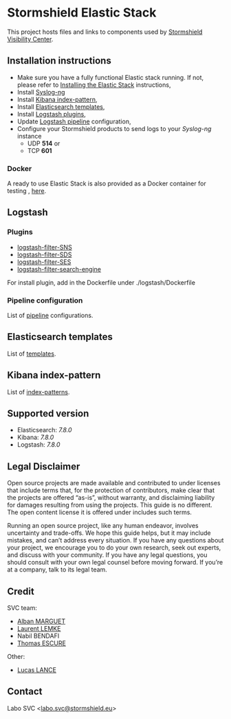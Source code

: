 # Stormshield Elastic Stack

This project hosts files and links to components used by [Stormshield Visibility Center](https://www.stormshield.com/products/visibility-center).

## Installation instructions

* Make sure you have a fully functional Elastic stack running. If not, please refer to [Installing the Elastic Stack](https://www.elastic.co/guide/en/elastic-stack/6.8/installing-elastic-stack.html#installing-elastic-stack) instructions,
* Install [Syslog-ng](./syslog-ng)
* Install [Kibana index-pattern](./index-pattern),
* Install [Elasticsearch templates](./templates),
* Install [Logstash plugins](#plugins),
* Update [Logstash pipeline](./pipeline) configuration,
* Configure your Stormshield products to send logs to your _Syslog-ng_ instance
  * UDP **514** or
  * TCP **601**

### Docker

A ready to use Elastic Stack is also provided as a Docker container for testing
, [here](./docker).

## Logstash

### Plugins

* [logstash-filter-SNS](https://github.com/stormshield/logstash-filter-SNS)
* [logstash-filter-SDS](https://github.com/stormshield/logstash-filter-SDS)
* [logstash-filter-SES](https://github.com/stormshield/logstash-filter-SES)
* [logstash-filter-search-engine](https://github.com/stormshield/logstash-filter-search-engine)

For install plugin, add in the Dockerfile under ./logstash/Dockerfile


### Pipeline configuration

  List of [pipeline](./pipeline) configurations.

## Elasticsearch templates

  List of [templates](./templates).

## Kibana index-pattern

  List of [index-patterns](./index-pattern).

## Supported version

* Elasticsearch: *7.8.0*
* Kibana: *7.8.0*
* Logstash: *7.8.0*

## Legal Disclaimer

Open source projects are made available and contributed to under licenses that include terms that, for the protection of contributors, make clear that the projects are offered “as-is”, without warranty, and disclaiming liability for damages resulting from using the projects. This guide is no different. The open content license it is offered under includes such terms.

Running an open source project, like any human endeavor, involves uncertainty and trade-offs. We hope this guide helps, but it may include mistakes, and can’t address every situation. If you have any questions about your project, we encourage you to do your own research, seek out experts, and discuss with your community. If you have any legal questions, you should consult with your own legal counsel before moving forward. If you’re at a company, talk to its legal team.

## Credit

SVC team:

* [Alban MARGUET](mailto:alban.marguet@stormshield.eu)
* [Laurent LEMKE](mailto:laurent.lemke@stormshield.eu)
* Nabil BENDAFI
* [Thomas ESCURE](mailto:thomas.escure@stormshield.eu)

Other:
* [Lucas LANCE](https://github.com/Synkronice)

## Contact

Labo SVC <[labo.svc@stormshield.eu](mailto:labo.svc@stormshield.eu)>
